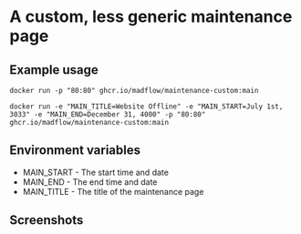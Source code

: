 # A custom, less generic maintenance page

## Example usage

```
docker run -p "80:80" ghcr.io/madflow/maintenance-custom:main
```

```
docker run -e "MAIN_TITLE=Website Offline" -e "MAIN_START=July 1st, 3033" -e "MAIN_END=December 31, 4000" -p "80:80" ghcr.io/madflow/maintenance-custom:main
```

## Environment variables

- MAIN_START - The start time and date
- MAIN_END - The end time and date
- MAIN_TITLE - The title of the maintenance page

## Screenshots
